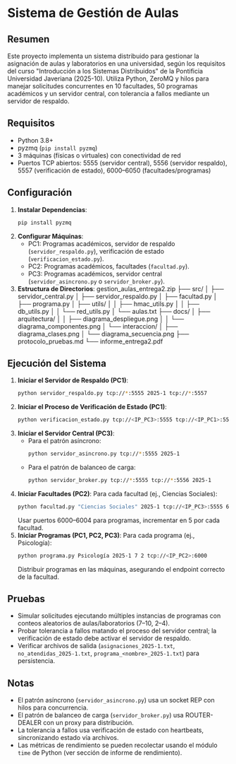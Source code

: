 # Sistema de Gestión de Aulas

## Resumen
Este proyecto implementa un sistema distribuido para gestionar la asignación de aulas y laboratorios en una universidad, según los requisitos del curso "Introducción a los Sistemas Distribuidos" de la Pontificia Universidad Javeriana (2025-10). Utiliza Python, ZeroMQ y hilos para manejar solicitudes concurrentes en 10 facultades, 50 programas académicos y un servidor central, con tolerancia a fallos mediante un servidor de respaldo.

## Requisitos
- Python 3.8+
- pyzmq (`pip install pyzmq`)
- 3 máquinas (físicas o virtuales) con conectividad de red
- Puertos TCP abiertos: 5555 (servidor central), 5556 (servidor respaldo), 5557 (verificación de estado), 6000–6050 (facultades/programas)

## Configuración
1. **Instalar Dependencias**:
   ```bash
   pip install pyzmq
   ```
2. **Configurar Máquinas**:
   - PC1: Programas académicos, servidor de respaldo (`servidor_respaldo.py`), verificación de estado (`verificacion_estado.py`).
   - PC2: Programas académicos, facultades (`facultad.py`).
   - PC3: Programas académicos, servidor central (`servidor_asincrono.py` o `servidor_broker.py`).
3. **Estructura de Directorios**:
gestion_aulas_entrega2.zip
├── src/
│   ├── servidor_central.py
│   ├── servidor_respaldo.py
│   ├── facultad.py
│   ├── programa.py
│   ├── utils/
│   │   ├── hmac_utils.py
│   │   ├── db_utils.py
│   │   └── red_utils.py
│   └── aulas.txt
├── docs/
│   ├── arquitectura/
│   │   ├── diagrama_despliegue.png
│   │   └── diagrama_componentes.png
│   └── interaccion/
│       ├── diagrama_clases.png
│       └── diagrama_secuencia.png
├── protocolo_pruebas.md
└── informe_entrega2.pdf

## Ejecución del Sistema
1. **Iniciar el Servidor de Respaldo (PC1)**:
   ```bash
   python servidor_respaldo.py tcp://*:5555 2025-1 tcp://*:5557
   ```
2. **Iniciar el Proceso de Verificación de Estado (PC1)**:
   ```bash
   python verificacion_estado.py tcp://<IP_PC3>:5555 tcp://<IP_PC1>:5557 tcp://<IP_PC3>:5555
   ```
3. **Iniciar el Servidor Central (PC3)**:
   - Para el patrón asíncrono:
     ```bash
     python servidor_asincrono.py tcp://*:5555 2025-1
     ```
   - Para el patrón de balanceo de carga:
     ```bash
     python servidor_broker.py tcp://*:5555 tcp://*:5556 2025-1
     ```
4. **Iniciar Facultades (PC2)**:
   Para cada facultad (ej., Ciencias Sociales):
   ```bash
   python facultad.py "Ciencias Sociales" 2025-1 tcp://<IP_PC3>:5555 6000 asincrono
   ```
   Usar puertos 6000–6004 para programas, incrementar en 5 por cada facultad.
5. **Iniciar Programas (PC1, PC2, PC3)**:
   Para cada programa (ej., Psicología):
   ```bash
   python programa.py Psicología 2025-1 7 2 tcp://<IP_PC2>:6000
   ```
   Distribuir programas en las máquinas, asegurando el endpoint correcto de la facultad.

## Pruebas
- Simular solicitudes ejecutando múltiples instancias de programas con conteos aleatorios de aulas/laboratorios (7–10, 2–4).
- Probar tolerancia a fallos matando el proceso del servidor central; la verificación de estado debe activar el servidor de respaldo.
- Verificar archivos de salida (`asignaciones_2025-1.txt`, `no_atendidas_2025-1.txt`, `programa_<nombre>_2025-1.txt`) para persistencia.

## Notas
- El patrón asíncrono (`servidor_asincrono.py`) usa un socket REP con hilos para concurrencia.
- El patrón de balanceo de carga (`servidor_broker.py`) usa ROUTER-DEALER con un proxy para distribución.
- La tolerancia a fallos usa verificación de estado con heartbeats, sincronizando estado vía archivos.
- Las métricas de rendimiento se pueden recolectar usando el módulo `time` de Python (ver sección de informe de rendimiento).
